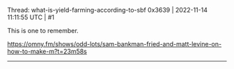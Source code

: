 Thread: what-is-yield-farming-according-to-sbf
0x3639 | 2022-11-14 11:11:55 UTC | #1

This is one to remember.  

https://omny.fm/shows/odd-lots/sam-bankman-fried-and-matt-levine-on-how-to-make-m?t=23m58s

-------------------------

